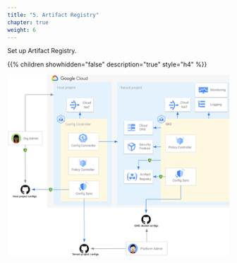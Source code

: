 ```yaml
---
title: "5. Artifact Registry"
chapter: true
weight: 6
---
```

Set up Artifact Registry.

{{% children showhidden="false" description="true" style="h4" %}}

![Artifact Registry overview](/images/artifact-registry-overview.png?width=50pc)
